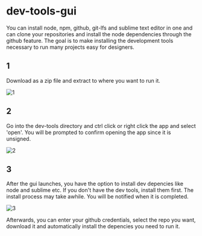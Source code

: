 # dev-tools-gui
You can install node, npm, github, git-lfs and sublime text editor in one and can clone your repositories and install the node dependencies through the github feature. The goal is to make 
installing the development tools necessary to run many projects easy for designers.

## 1
Download as a zip file and extract to where you want to run it. 

![1](https://raw.githubusercontent.com/nascherman/my-pics/master/Other/screen10.png)

## 2
Go into the dev-tools directory and ctrl click or right click the app and select 'open'. You will be prompted to
confirm opening the app since it is unsigned.

![2](https://raw.githubusercontent.com/nascherman/my-pics/master/Other/screen11.png)

## 3

After the gui launches, you have the option to install dev depencies like node and sublime etc.
If you don't have the dev tools, install them first. The install process may take awhile. You will be notified when it is completed.

![3](https://raw.githubusercontent.com/nascherman/my-pics/master/Other/screen12.png)

Afterwards, you can enter your github credentials, select the repo you want, download it
and automatically install the depencies you need to run it. 
